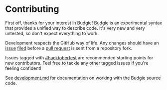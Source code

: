 # Contributing

First off, thanks for your interest in Budgie!
Budgie is an experimental syntax that provides a unified way to describe code.
It's very new and very untested, so don't expect everything to work.

Development respects the GitHub way of life.
Any changes should have an [issue](https://github.com/budgielang/budgie/issues) [filed](https://github.com/budgielang/budgie/issues/new) before a [pull request](https://github.com/budgielang/budgie/pulls) is sent from a repository fork.

Issues tagged with [#hacktoberfest](https://github.com/budgielang/budgie/labels/hacktoberfest) are recommended starting points for new contributors.
Feel free to tackle any other tagged issues if you're feeling confident!

See [development.md](https://github.com/budgielang/budgie/blob/master/docs/development.md) for documentation on working with the Budgie source code.
